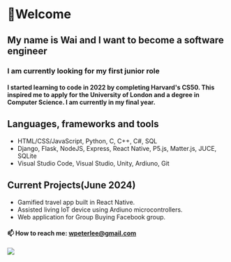 # 🚀Welcome

## My name is Wai and I want to become a software engineer

### I am currently looking for my first junior role

#### I started learning to code in 2022 by completing Harvard's CS50. This inspired me to apply for the University of London and a degree in Computer Science. I am currently in my final year.

## Languages, frameworks and tools
- HTML/CSS/JavaScript, Python, C, C++, C#, SQL
- Django, Flask, NodeJS, Express, React Native, P5.js, Matter.js, JUCE, SQLite
- Visual Studio Code, Visual Studio, Unity, Ardiuno, Git

## Current Projects(June 2024)
- Gamified travel app built in React Native.
- Assisted living IoT device using Ardiuno microcontrollers.
- Web application for Group Buying Facebook group.

#### 📫 How to reach me: wpeterlee@gmail.com

![](https://komarev.com/ghpvc/?username=Halfwai)

<!---
Halfwai/Halfwai is a ✨ special ✨ repository because its `README.md` (this file) appears on your GitHub profile.
You can click the Preview link to take a look at your changes.
--->
